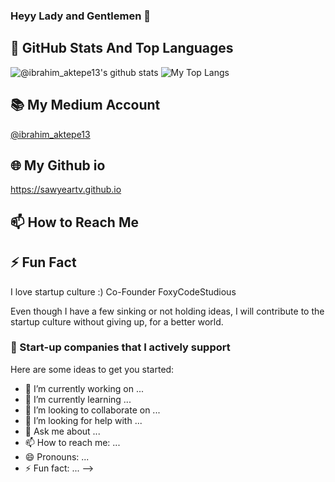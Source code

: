 ### Heyy Lady and Gentlemen 👋


## 📌 GitHub Stats And Top Languages

<p float="center">
  <img  src="https://github-readme-stats.vercel.app/api?username=UtkuGlsvn&show_icons=true&count_private=true&hide=contribs,issues" alt="@ibrahim_aktepe13's github stats" />
  <img  src="https://github-readme-stats.vercel.app/api/top-langs/?username=UtkuGlsvn&layout=compact&hide=html,css" alt="My Top Langs" />
</p>


## 📚 My Medium Account
[@ibrahim_aktepe13 ](https://medium.com/@ibrahim_aktepe13)


## 🌐 My Github io
https://sawyeartv.github.io

## 📫 How to Reach Me



## ⚡ Fun Fact

I love startup culture :) Co-Founder FoxyCodeStudious

Even though I have a few sinking or not holding ideas, I will contribute to the startup culture without giving up, for a better world.

### 🔭 Start-up companies that I actively support


Here are some ideas to get you started:

- 🔭 I’m currently working on ...
- 🌱 I’m currently learning ...
- 👯 I’m looking to collaborate on ...
- 🤔 I’m looking for help with ...
- 💬 Ask me about ...
- 📫 How to reach me: ...
- 😄 Pronouns: ...
- ⚡ Fun fact: ...
-->

